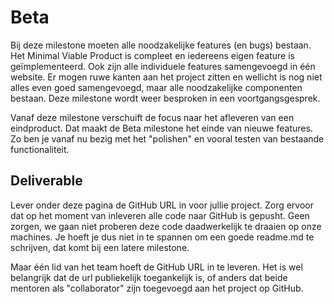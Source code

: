 # Beta

Bij deze milestone moeten alle noodzakelijke features (en bugs) bestaan. Het Minimal Viable Product is compleet en iedereens eigen feature is geïmplementeerd. Ook zijn alle individuele features samengevoegd in één website. Er mogen ruwe kanten aan het project zitten en wellicht is nog niet alles even goed samengevoegd, maar alle noodzakelijke componenten bestaan. Deze milestone wordt weer besproken in een voortgangsgesprek.

Vanaf deze milestone verschuift de focus naar het afleveren van een eindproduct. Dat maakt de Beta milestone het einde van nieuwe features. Zo ben je vanaf nu bezig met het "polishen" en vooral testen van bestaande functionaliteit.

## Deliverable

Lever onder deze pagina de GitHub URL in voor jullie project. Zorg ervoor dat op het moment van inleveren alle code naar GitHub is gepusht. Geen zorgen, we gaan niet proberen deze code daadwerkelijk te draaien op onze machines. Je hoeft je dus niet in te spannen om een goede readme.md te schrijven, dat komt bij een latere milestone.

Maar één lid van het team hoeft de GitHub URL in te leveren. Het is wel belangrijk dat de url publiekelijk toegankelijk is, of anders dat beide mentoren als "collaborator" zijn toegevoegd aan het project op GitHub.
